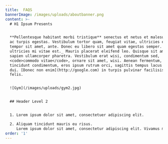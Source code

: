 ```yaml
---
title:  FAQS
bannerImage: /images/uploads/aboutbanner.png
content: >-
  # H1 Ipsum Presents


  **Pellentesque habitant morbi tristique** senectus et netus et malesuada fames
  ac turpis egestas. Vestibulum tortor quam, feugiat vitae, ultricies eget,
  tempor sit amet, ante. Donec eu libero sit amet quam egestas semper. _Aenean
  ultricies mi vitae est._ Mauris placerat eleifend leo. Quisque sit amet est et
  sapien ullamcorper pharetra. Vestibulum erat wisi, condimentum sed,
  <code>commodo vitae</code>, ornare sit amet, wisi. Aenean fermentum, elit eget
  tincidunt condimentum, eros ipsum rutrum orci, sagittis tempus lacus enim ac
  dui. [Donec non enim](http://google.com) in turpis pulvinar facilisis. Ut
  felis.


  ![Gym](/images/uploads/gym2.jpg)


  ## Header Level 2


  1. Lorem ipsum dolor sit amet, consectetuer adipiscing elit.

  2. Aliquam tincidunt mauris eu risus.
     Lorem ipsum dolor sit amet, consectetur adipiscing elit. Vivamus magna. Cras in mi at felis aliquet congue. Ut a est eget ligula molestie gravida. Curabitur massa. Donec eleifend, libero at sagittis mollis, tellus est malesuada tellus, at luctus turpis elit sit amet quam. Vivamus pretium ornare est.
order: '1'
---
```

